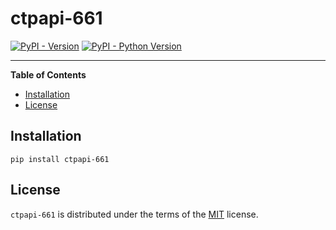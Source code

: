 # ctpapi-661

[![PyPI - Version](https://img.shields.io/pypi/v/ctpapi-661.svg)](https://pypi.org/project/ctpapi-661)
[![PyPI - Python Version](https://img.shields.io/pypi/pyversions/ctpapi-661.svg)](https://pypi.org/project/ctpapi-661)

-----

**Table of Contents**

- [Installation](#installation)
- [License](#license)

## Installation

```console
pip install ctpapi-661
```

## License

`ctpapi-661` is distributed under the terms of the [MIT](https://spdx.org/licenses/MIT.html) license.
